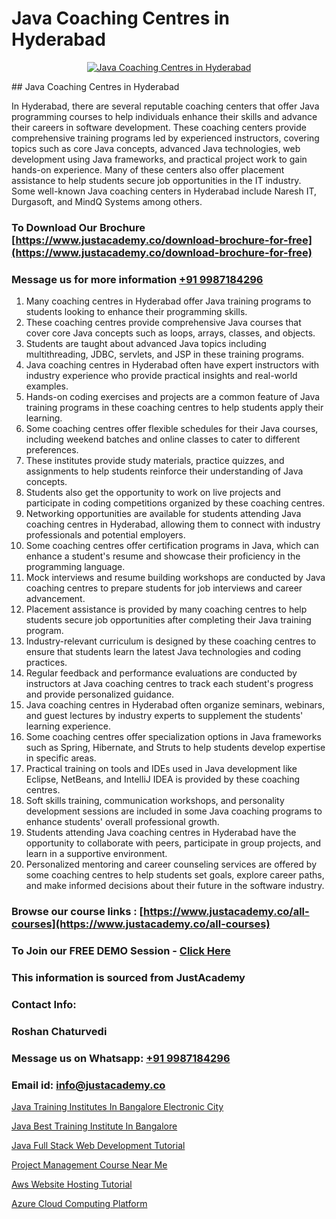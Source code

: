 # Java Coaching Centres in Hyderabad

<p align="center">
  <a href="https://justacademy.co/course-detail/core-java-training">
    <img src="https://justacademy.co/storage2/course_image/1677245426_course_image.webp" alt="Java Coaching Centres in Hyderabad">
  </a>
</p>
## Java Coaching Centres in Hyderabad

In Hyderabad, there are several reputable coaching centers that offer Java programming courses to help individuals enhance their skills and advance their careers in software development. These coaching centers provide comprehensive training programs led by experienced instructors, covering topics such as core Java concepts, advanced Java technologies, web development using Java frameworks, and practical project work to gain hands-on experience. Many of these centers also offer placement assistance to help students secure job opportunities in the IT industry. Some well-known Java coaching centers in Hyderabad include Naresh IT, Durgasoft, and MindQ Systems among others.
### To Download Our Brochure [https://www.justacademy.co/download-brochure-for-free](https://www.justacademy.co/download-brochure-for-free)
### Message us for more information [+91 9987184296](https://api.whatsapp.com/send?phone=919987184296)
1) Many coaching centres in Hyderabad offer Java training programs to students looking to enhance their programming skills.
2) These coaching centres provide comprehensive Java courses that cover core Java concepts such as loops, arrays, classes, and objects.
3) Students are taught about advanced Java topics including multithreading, JDBC, servlets, and JSP in these training programs.
4) Java coaching centres in Hyderabad often have expert instructors with industry experience who provide practical insights and real-world examples.
5) Hands-on coding exercises and projects are a common feature of Java training programs in these coaching centres to help students apply their learning.
6) Some coaching centres offer flexible schedules for their Java courses, including weekend batches and online classes to cater to different preferences.
7) These institutes provide study materials, practice quizzes, and assignments to help students reinforce their understanding of Java concepts.
8) Students also get the opportunity to work on live projects and participate in coding competitions organized by these coaching centres.
9) Networking opportunities are available for students attending Java coaching centres in Hyderabad, allowing them to connect with industry professionals and potential employers.
10) Some coaching centres offer certification programs in Java, which can enhance a student's resume and showcase their proficiency in the programming language.
11) Mock interviews and resume building workshops are conducted by Java coaching centres to prepare students for job interviews and career advancement.
12) Placement assistance is provided by many coaching centres to help students secure job opportunities after completing their Java training program.
13) Industry-relevant curriculum is designed by these coaching centres to ensure that students learn the latest Java technologies and coding practices.
14) Regular feedback and performance evaluations are conducted by instructors at Java coaching centres to track each student's progress and provide personalized guidance.
15) Java coaching centres in Hyderabad often organize seminars, webinars, and guest lectures by industry experts to supplement the students' learning experience.
16) Some coaching centres offer specialization options in Java frameworks such as Spring, Hibernate, and Struts to help students develop expertise in specific areas.
17) Practical training on tools and IDEs used in Java development like Eclipse, NetBeans, and IntelliJ IDEA is provided by these coaching centres.
18) Soft skills training, communication workshops, and personality development sessions are included in some Java coaching programs to enhance students' overall professional growth.
19) Students attending Java coaching centres in Hyderabad have the opportunity to collaborate with peers, participate in group projects, and learn in a supportive environment.
20) Personalized mentoring and career counseling services are offered by some coaching centres to help students set goals, explore career paths, and make informed decisions about their future in the software industry.

### Browse our course links : [https://www.justacademy.co/all-courses](https://www.justacademy.co/all-courses) 
### To Join our FREE DEMO Session - [Click Here](https://www.justacademy.co/register-for-course-demo)


### This information is sourced from JustAcademy
### Contact Info:
### Roshan Chaturvedi
### Message us on Whatsapp: [+91 9987184296](https://api.whatsapp.com/send?phone=919987184296)
### Email id: [info@justacademy.co](mailto:info@justacademy.co)
                
[Java Training Institutes In Bangalore Electronic City](https://www.linkedin.com/pulse/java-training-institutes-bangalore-electronic-city-1xuze?trackingId=jS%2BNJov0t1BnWvnUOiU7ZA%3D%3D&lipi=urn%3Ali%3Apage%3Ad_flagship3_company_admin%3BEWeMkO%2BuSGSAlnCbMCSomw%3D%3D)

[Java Best Training Institute In Bangalore](https://www.linkedin.com/pulse/java-best-training-institute-bangalore-justacademy-beangaluru-uwlve?trackingId=K9CL3uRD819FnYHk8d%2BY5Q%3D%3D&lipi=urn%3Ali%3Apage%3Ad_flagship3_company_admin%3BV3sjVNqrQV6LT8YmMJxhFA%3D%3D)

[Java Full Stack Web Development Tutorial](https://medium.com/@shivamja27/java-full-stack-web-development-tutorial-4f53ef9f2156)

[Project Management Course Near Me](https://medium.com/@mistersumit961/project-management-course-near-me-b1b93827bd8c)

[Aws Website Hosting Tutorial](https://justacademyin.github.io/justacademy/aws-website-hosting-tutorial)

[Azure Cloud Computing Platform](https://justacademyin.github.io/justacademy/azure-cloud-computing-platform)

